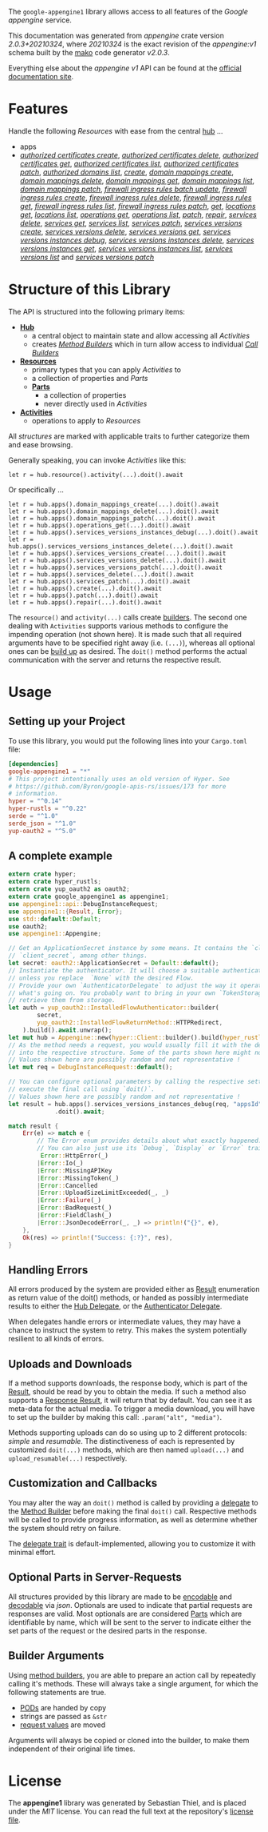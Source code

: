 <!---
DO NOT EDIT !
This file was generated automatically from 'src/mako/api/README.md.mako'
DO NOT EDIT !
-->
The `google-appengine1` library allows access to all features of the *Google appengine* service.

This documentation was generated from *appengine* crate version *2.0.3+20210324*, where *20210324* is the exact revision of the *appengine:v1* schema built by the [mako](http://www.makotemplates.org/) code generator *v2.0.3*.

Everything else about the *appengine* *v1* API can be found at the
[official documentation site](https://cloud.google.com/appengine/docs/admin-api/).
# Features

Handle the following *Resources* with ease from the central [hub](https://docs.rs/google-appengine1/2.0.3+20210324/google_appengine1/Appengine) ... 

* apps
 * [*authorized certificates create*](https://docs.rs/google-appengine1/2.0.3+20210324/google_appengine1/api::AppAuthorizedCertificateCreateCall), [*authorized certificates delete*](https://docs.rs/google-appengine1/2.0.3+20210324/google_appengine1/api::AppAuthorizedCertificateDeleteCall), [*authorized certificates get*](https://docs.rs/google-appengine1/2.0.3+20210324/google_appengine1/api::AppAuthorizedCertificateGetCall), [*authorized certificates list*](https://docs.rs/google-appengine1/2.0.3+20210324/google_appengine1/api::AppAuthorizedCertificateListCall), [*authorized certificates patch*](https://docs.rs/google-appengine1/2.0.3+20210324/google_appengine1/api::AppAuthorizedCertificatePatchCall), [*authorized domains list*](https://docs.rs/google-appengine1/2.0.3+20210324/google_appengine1/api::AppAuthorizedDomainListCall), [*create*](https://docs.rs/google-appengine1/2.0.3+20210324/google_appengine1/api::AppCreateCall), [*domain mappings create*](https://docs.rs/google-appengine1/2.0.3+20210324/google_appengine1/api::AppDomainMappingCreateCall), [*domain mappings delete*](https://docs.rs/google-appengine1/2.0.3+20210324/google_appengine1/api::AppDomainMappingDeleteCall), [*domain mappings get*](https://docs.rs/google-appengine1/2.0.3+20210324/google_appengine1/api::AppDomainMappingGetCall), [*domain mappings list*](https://docs.rs/google-appengine1/2.0.3+20210324/google_appengine1/api::AppDomainMappingListCall), [*domain mappings patch*](https://docs.rs/google-appengine1/2.0.3+20210324/google_appengine1/api::AppDomainMappingPatchCall), [*firewall ingress rules batch update*](https://docs.rs/google-appengine1/2.0.3+20210324/google_appengine1/api::AppFirewallIngressRuleBatchUpdateCall), [*firewall ingress rules create*](https://docs.rs/google-appengine1/2.0.3+20210324/google_appengine1/api::AppFirewallIngressRuleCreateCall), [*firewall ingress rules delete*](https://docs.rs/google-appengine1/2.0.3+20210324/google_appengine1/api::AppFirewallIngressRuleDeleteCall), [*firewall ingress rules get*](https://docs.rs/google-appengine1/2.0.3+20210324/google_appengine1/api::AppFirewallIngressRuleGetCall), [*firewall ingress rules list*](https://docs.rs/google-appengine1/2.0.3+20210324/google_appengine1/api::AppFirewallIngressRuleListCall), [*firewall ingress rules patch*](https://docs.rs/google-appengine1/2.0.3+20210324/google_appengine1/api::AppFirewallIngressRulePatchCall), [*get*](https://docs.rs/google-appengine1/2.0.3+20210324/google_appengine1/api::AppGetCall), [*locations get*](https://docs.rs/google-appengine1/2.0.3+20210324/google_appengine1/api::AppLocationGetCall), [*locations list*](https://docs.rs/google-appengine1/2.0.3+20210324/google_appengine1/api::AppLocationListCall), [*operations get*](https://docs.rs/google-appengine1/2.0.3+20210324/google_appengine1/api::AppOperationGetCall), [*operations list*](https://docs.rs/google-appengine1/2.0.3+20210324/google_appengine1/api::AppOperationListCall), [*patch*](https://docs.rs/google-appengine1/2.0.3+20210324/google_appengine1/api::AppPatchCall), [*repair*](https://docs.rs/google-appengine1/2.0.3+20210324/google_appengine1/api::AppRepairCall), [*services delete*](https://docs.rs/google-appengine1/2.0.3+20210324/google_appengine1/api::AppServiceDeleteCall), [*services get*](https://docs.rs/google-appengine1/2.0.3+20210324/google_appengine1/api::AppServiceGetCall), [*services list*](https://docs.rs/google-appengine1/2.0.3+20210324/google_appengine1/api::AppServiceListCall), [*services patch*](https://docs.rs/google-appengine1/2.0.3+20210324/google_appengine1/api::AppServicePatchCall), [*services versions create*](https://docs.rs/google-appengine1/2.0.3+20210324/google_appengine1/api::AppServiceVersionCreateCall), [*services versions delete*](https://docs.rs/google-appengine1/2.0.3+20210324/google_appengine1/api::AppServiceVersionDeleteCall), [*services versions get*](https://docs.rs/google-appengine1/2.0.3+20210324/google_appengine1/api::AppServiceVersionGetCall), [*services versions instances debug*](https://docs.rs/google-appengine1/2.0.3+20210324/google_appengine1/api::AppServiceVersionInstanceDebugCall), [*services versions instances delete*](https://docs.rs/google-appengine1/2.0.3+20210324/google_appengine1/api::AppServiceVersionInstanceDeleteCall), [*services versions instances get*](https://docs.rs/google-appengine1/2.0.3+20210324/google_appengine1/api::AppServiceVersionInstanceGetCall), [*services versions instances list*](https://docs.rs/google-appengine1/2.0.3+20210324/google_appengine1/api::AppServiceVersionInstanceListCall), [*services versions list*](https://docs.rs/google-appengine1/2.0.3+20210324/google_appengine1/api::AppServiceVersionListCall) and [*services versions patch*](https://docs.rs/google-appengine1/2.0.3+20210324/google_appengine1/api::AppServiceVersionPatchCall)




# Structure of this Library

The API is structured into the following primary items:

* **[Hub](https://docs.rs/google-appengine1/2.0.3+20210324/google_appengine1/Appengine)**
    * a central object to maintain state and allow accessing all *Activities*
    * creates [*Method Builders*](https://docs.rs/google-appengine1/2.0.3+20210324/google_appengine1/client::MethodsBuilder) which in turn
      allow access to individual [*Call Builders*](https://docs.rs/google-appengine1/2.0.3+20210324/google_appengine1/client::CallBuilder)
* **[Resources](https://docs.rs/google-appengine1/2.0.3+20210324/google_appengine1/client::Resource)**
    * primary types that you can apply *Activities* to
    * a collection of properties and *Parts*
    * **[Parts](https://docs.rs/google-appengine1/2.0.3+20210324/google_appengine1/client::Part)**
        * a collection of properties
        * never directly used in *Activities*
* **[Activities](https://docs.rs/google-appengine1/2.0.3+20210324/google_appengine1/client::CallBuilder)**
    * operations to apply to *Resources*

All *structures* are marked with applicable traits to further categorize them and ease browsing.

Generally speaking, you can invoke *Activities* like this:

```Rust,ignore
let r = hub.resource().activity(...).doit().await
```

Or specifically ...

```ignore
let r = hub.apps().domain_mappings_create(...).doit().await
let r = hub.apps().domain_mappings_delete(...).doit().await
let r = hub.apps().domain_mappings_patch(...).doit().await
let r = hub.apps().operations_get(...).doit().await
let r = hub.apps().services_versions_instances_debug(...).doit().await
let r = hub.apps().services_versions_instances_delete(...).doit().await
let r = hub.apps().services_versions_create(...).doit().await
let r = hub.apps().services_versions_delete(...).doit().await
let r = hub.apps().services_versions_patch(...).doit().await
let r = hub.apps().services_delete(...).doit().await
let r = hub.apps().services_patch(...).doit().await
let r = hub.apps().create(...).doit().await
let r = hub.apps().patch(...).doit().await
let r = hub.apps().repair(...).doit().await
```

The `resource()` and `activity(...)` calls create [builders][builder-pattern]. The second one dealing with `Activities` 
supports various methods to configure the impending operation (not shown here). It is made such that all required arguments have to be 
specified right away (i.e. `(...)`), whereas all optional ones can be [build up][builder-pattern] as desired.
The `doit()` method performs the actual communication with the server and returns the respective result.

# Usage

## Setting up your Project

To use this library, you would put the following lines into your `Cargo.toml` file:

```toml
[dependencies]
google-appengine1 = "*"
# This project intentionally uses an old version of Hyper. See
# https://github.com/Byron/google-apis-rs/issues/173 for more
# information.
hyper = "^0.14"
hyper-rustls = "^0.22"
serde = "^1.0"
serde_json = "^1.0"
yup-oauth2 = "^5.0"
```

## A complete example

```Rust
extern crate hyper;
extern crate hyper_rustls;
extern crate yup_oauth2 as oauth2;
extern crate google_appengine1 as appengine1;
use appengine1::api::DebugInstanceRequest;
use appengine1::{Result, Error};
use std::default::Default;
use oauth2;
use appengine1::Appengine;

// Get an ApplicationSecret instance by some means. It contains the `client_id` and 
// `client_secret`, among other things.
let secret: oauth2::ApplicationSecret = Default::default();
// Instantiate the authenticator. It will choose a suitable authentication flow for you, 
// unless you replace  `None` with the desired Flow.
// Provide your own `AuthenticatorDelegate` to adjust the way it operates and get feedback about 
// what's going on. You probably want to bring in your own `TokenStorage` to persist tokens and
// retrieve them from storage.
let auth = yup_oauth2::InstalledFlowAuthenticator::builder(
        secret,
        yup_oauth2::InstalledFlowReturnMethod::HTTPRedirect,
    ).build().await.unwrap();
let mut hub = Appengine::new(hyper::Client::builder().build(hyper_rustls::HttpsConnector::with_native_roots()), auth);
// As the method needs a request, you would usually fill it with the desired information
// into the respective structure. Some of the parts shown here might not be applicable !
// Values shown here are possibly random and not representative !
let mut req = DebugInstanceRequest::default();

// You can configure optional parameters by calling the respective setters at will, and
// execute the final call using `doit()`.
// Values shown here are possibly random and not representative !
let result = hub.apps().services_versions_instances_debug(req, "appsId", "servicesId", "versionsId", "instancesId")
             .doit().await;

match result {
    Err(e) => match e {
        // The Error enum provides details about what exactly happened.
        // You can also just use its `Debug`, `Display` or `Error` traits
         Error::HttpError(_)
        |Error::Io(_)
        |Error::MissingAPIKey
        |Error::MissingToken(_)
        |Error::Cancelled
        |Error::UploadSizeLimitExceeded(_, _)
        |Error::Failure(_)
        |Error::BadRequest(_)
        |Error::FieldClash(_)
        |Error::JsonDecodeError(_, _) => println!("{}", e),
    },
    Ok(res) => println!("Success: {:?}", res),
}

```
## Handling Errors

All errors produced by the system are provided either as [Result](https://docs.rs/google-appengine1/2.0.3+20210324/google_appengine1/client::Result) enumeration as return value of
the doit() methods, or handed as possibly intermediate results to either the 
[Hub Delegate](https://docs.rs/google-appengine1/2.0.3+20210324/google_appengine1/client::Delegate), or the [Authenticator Delegate](https://docs.rs/yup-oauth2/*/yup_oauth2/trait.AuthenticatorDelegate.html).

When delegates handle errors or intermediate values, they may have a chance to instruct the system to retry. This 
makes the system potentially resilient to all kinds of errors.

## Uploads and Downloads
If a method supports downloads, the response body, which is part of the [Result](https://docs.rs/google-appengine1/2.0.3+20210324/google_appengine1/client::Result), should be
read by you to obtain the media.
If such a method also supports a [Response Result](https://docs.rs/google-appengine1/2.0.3+20210324/google_appengine1/client::ResponseResult), it will return that by default.
You can see it as meta-data for the actual media. To trigger a media download, you will have to set up the builder by making
this call: `.param("alt", "media")`.

Methods supporting uploads can do so using up to 2 different protocols: 
*simple* and *resumable*. The distinctiveness of each is represented by customized 
`doit(...)` methods, which are then named `upload(...)` and `upload_resumable(...)` respectively.

## Customization and Callbacks

You may alter the way an `doit()` method is called by providing a [delegate](https://docs.rs/google-appengine1/2.0.3+20210324/google_appengine1/client::Delegate) to the 
[Method Builder](https://docs.rs/google-appengine1/2.0.3+20210324/google_appengine1/client::CallBuilder) before making the final `doit()` call. 
Respective methods will be called to provide progress information, as well as determine whether the system should 
retry on failure.

The [delegate trait](https://docs.rs/google-appengine1/2.0.3+20210324/google_appengine1/client::Delegate) is default-implemented, allowing you to customize it with minimal effort.

## Optional Parts in Server-Requests

All structures provided by this library are made to be [encodable](https://docs.rs/google-appengine1/2.0.3+20210324/google_appengine1/client::RequestValue) and 
[decodable](https://docs.rs/google-appengine1/2.0.3+20210324/google_appengine1/client::ResponseResult) via *json*. Optionals are used to indicate that partial requests are responses 
are valid.
Most optionals are are considered [Parts](https://docs.rs/google-appengine1/2.0.3+20210324/google_appengine1/client::Part) which are identifiable by name, which will be sent to 
the server to indicate either the set parts of the request or the desired parts in the response.

## Builder Arguments

Using [method builders](https://docs.rs/google-appengine1/2.0.3+20210324/google_appengine1/client::CallBuilder), you are able to prepare an action call by repeatedly calling it's methods.
These will always take a single argument, for which the following statements are true.

* [PODs][wiki-pod] are handed by copy
* strings are passed as `&str`
* [request values](https://docs.rs/google-appengine1/2.0.3+20210324/google_appengine1/client::RequestValue) are moved

Arguments will always be copied or cloned into the builder, to make them independent of their original life times.

[wiki-pod]: http://en.wikipedia.org/wiki/Plain_old_data_structure
[builder-pattern]: http://en.wikipedia.org/wiki/Builder_pattern
[google-go-api]: https://github.com/google/google-api-go-client

# License
The **appengine1** library was generated by Sebastian Thiel, and is placed 
under the *MIT* license.
You can read the full text at the repository's [license file][repo-license].

[repo-license]: https://github.com/Byron/google-apis-rsblob/main/LICENSE.md
